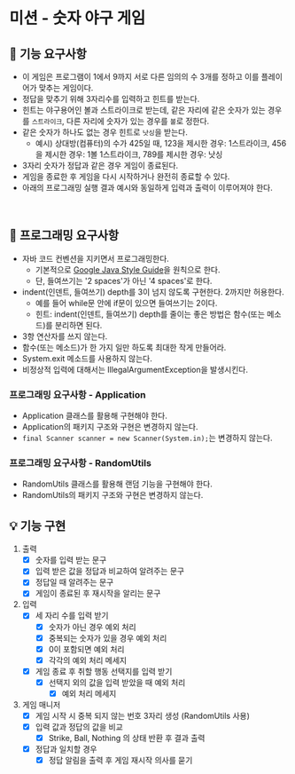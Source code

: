 # 미션 - 숫자 야구 게임

## 🚀 기능 요구사항
- 이 게임은 프로그램이 1에서 9까지 서로 다른 임의의 수 3개를 정하고 이를 플레이어가 맞추는 게임이다.
- 정답을 맞추기 위해 3자리수를 입력하고 힌트를 받는다.
- 힌트는 야구용어인 볼과 스트라이크로 받는데, 같은 자리에 같은 숫자가 있는 경우를 `스트라이크`, 다른 자리에 숫자가 있는 경우를 `볼`로 정한다.
- 같은 숫자가 하나도 없는 경우 힌트로 `낫싱`을 받는다.
  - 예시) 상대방(컴퓨터)의 수가 425일 때, 123을 제시한 경우: 1스트라이크, 456을 제시한 경우: 1볼 1스트라이크, 789를 제시한 경우: 낫싱
- 3자리 숫자가 정답과 같은 경우 게임이 종료된다.
- 게임을 종료한 후 게임을 다시 시작하거나 완전히 종료할 수 있다.
- 아래의 프로그래밍 실행 결과 예시와 동일하게 입력과 출력이 이루어져야 한다.

<br>

## 🎱 프로그래밍 요구사항
- 자바 코드 컨벤션을 지키면서 프로그래밍한다.
  - 기본적으로 [Google Java Style Guide](https://google.github.io/styleguide/javaguide.html)을 원칙으로 한다.
  - 단, 들여쓰기는 '2 spaces'가 아닌 '4 spaces'로 한다.
- indent(인덴트, 들여쓰기) depth를 3이 넘지 않도록 구현한다. 2까지만 허용한다.
  - 예를 들어 while문 안에 if문이 있으면 들여쓰기는 2이다.
  - 힌트: indent(인덴트, 들여쓰기) depth를 줄이는 좋은 방법은 함수(또는 메소드)를 분리하면 된다.
- 3항 연산자를 쓰지 않는다.
- 함수(또는 메소드)가 한 가지 일만 하도록 최대한 작게 만들어라.
- System.exit 메소드를 사용하지 않는다.
- 비정상적 입력에 대해서는 IllegalArgumentException을 발생시킨다.

### 프로그래밍 요구사항 - Application
- Application 클래스를 활용해 구현해야 한다.
- Application의 패키지 구조와 구현은 변경하지 않는다.
- `final Scanner scanner = new Scanner(System.in);`는 변경하지 않는다.

### 프로그래밍 요구사항 - RandomUtils
- RandomUtils 클래스를 활용해 랜덤 기능을 구현해야 한다.
- RandomUtils의 패키지 구조와 구현은 변경하지 않는다.

## 💡 기능 구현
1. 출력
    - [X] 숫자를 입력 받는 문구
    - [X] 입력 받은 값을 정답과 비교하여 알려주는 문구
    - [X] 정답일 때 알려주는 문구
    - [X] 게임이 종료된 후 재시작을 알리는 문구
    
2. 입력
    - [X] 세 자리 수를 입력 받기
        - [X] 숫자가 아닌 경우 예외 처리
        - [X] 중복되는 숫자가 있을 경우 예외 처리
        - [X] 0이 포함되면 예외 처리
        - [X] 각각의 예외 처리 메세지
    - [X] 게임 종료 후 취할 행동 선택지를 입력 받기
        - [X] 선택지 외의 값을 입력 받았을 때 예외 처리
            - [X] 예외 처리 메세지

3. 게임 매니저
    - [X] 게임 시작 시 중복 되지 않는 번호 3자리 생성 (RandomUtils 사용)
    - [X] 입력 값과 정답의 값을 비교
        - [X] Strike, Ball, Nothing 의 상태 반환 후 결과 출력
    - [X] 정답과 일치할 경우
        - [X] 정답 알림을 출력 후 게임 재시작 의사를 묻기